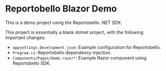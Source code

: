 # Reportobello Blazor Demo

This is a demo project using the Reportobello .NET SDK.

This project is essentially a blank dotnet project, with the following important changes:

* `appsettings.Development.json`: Example configuration for Reportobello.
* `Program.cs`: Reportobello dependency injection.
* `Components/Pages/Home.razor*`: Example Razor component using Reportobello SDK.
